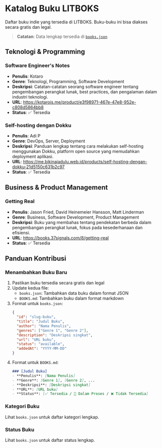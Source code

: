 # Katalog Buku LITBOKS

Daftar buku indie yang tersedia di LITBOKS. Buku-buku ini bisa diakses secara gratis dan legal.

> **Catatan**: Data lengkap tersedia di [`books.json`](./books.json)

## Teknologi & Programming

### Software Engineer's Notes
- **Penulis**: Kotaro
- **Genre**: Teknologi, Programming, Software Development
- **Deskripsi**: Catatan-catatan seorang software engineer tentang pengembangan perangkat lunak, best practices, dan pengalaman dalam industri teknologi.
- **URL**: https://kotarois.me/product/e3f98971-467e-47e8-952e-c808d5864bb8
- **Status**: ✅ Tersedia

### Self-hosting dengan Dokku
- **Penulis**: Adi P
- **Genre**: DevOps, Server, Deployment
- **Deskripsi**: Panduan lengkap tentang cara melakukan self-hosting menggunakan Dokku, platform open source yang memudahkan deployment aplikasi.
- **URL**: https://me.bikinajadulu.web.id/products/self-hosting-dengan-dokku-21d5150c631b2c97
- **Status**: ✅ Tersedia

## Business & Product Management

### Getting Real
- **Penulis**: Jason Fried, David Heinemeier Hansson, Matt Linderman
- **Genre**: Business, Software Development, Product Management
- **Deskripsi**: Buku yang membahas tentang pendekatan berbeda dalam pengembangan perangkat lunak, fokus pada kesederhanaan dan efisiensi.
- **URL**: https://books.37signals.com/8/getting-real
- **Status**: ✅ Tersedia

## Panduan Kontribusi

### Menambahkan Buku Baru
1. Pastikan buku tersedia secara gratis dan legal
2. Update kedua file:
   - `books.json`: Tambahkan data buku dalam format JSON
   - `BOOKS.md`: Tambahkan buku dalam format markdown
3. Format untuk `books.json`:
   ```json
   {
     "id": "slug-buku",
     "title": "Judul Buku",
     "author": "Nama Penulis",
     "genres": ["Genre 1", "Genre 2"],
     "description": "Deskripsi singkat",
     "url": "URL buku",
     "status": "available",
     "addedAt": "YYYY-MM-DD"
   }
   ```
4. Format untuk `BOOKS.md`:
   ```markdown
   ### [Judul Buku]
   - **Penulis**: [Nama Penulis]
   - **Genre**: [Genre 1], [Genre 2], ...
   - **Deskripsi**: [Deskripsi singkat]
   - **URL**: [URL buku]
   - **Status**: [✅ Tersedia / 🔄 Dalam Proses / ❌ Tidak Tersedia]
   ```

### Kategori Buku
Lihat `books.json` untuk daftar kategori lengkap.

### Status Buku
Lihat `books.json` untuk daftar status lengkap.
